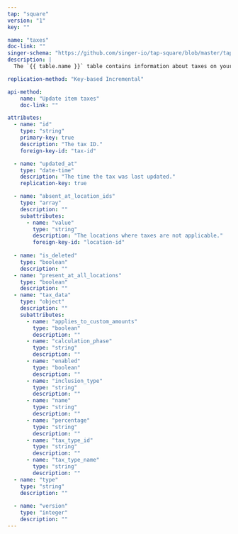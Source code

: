 ```yaml
---
tap: "square"
version: "1"
key: ""

name: "taxes"
doc-link: ""
singer-schema: "https://github.com/singer-io/tap-square/blob/master/tap_square/schemas/taxes.json"
description: |
  The `{{ table.name }}` table contains information about taxes on your items in {{ integration.display_name }}.

replication-method: "Key-based Incremental"

api-method:
    name: "Update item taxes"
    doc-link: ""

attributes:
  - name: "id"
    type: "string"
    primary-key: true
    description: "The tax ID."
    foreign-key-id: "tax-id"

  - name: "updated_at"
    type: "date-time"
    description: "The time the tax was last updated."
    replication-key: true  

  - name: "absent_at_location_ids"
    type: "array"
    description: ""
    subattributes:
      - name: "value"
        type: "string"
        description: "The locations where taxes are not applicable."
        foreign-key-id: "location-id"
  
  - name: "is_deleted"
    type: "boolean"
    description: ""
  - name: "present_at_all_locations"
    type: "boolean"
    description: ""
  - name: "tax_data"
    type: "object"
    description: ""
    subattributes:
      - name: "applies_to_custom_amounts"
        type: "boolean"
        description: ""
      - name: "calculation_phase"
        type: "string"
        description: ""
      - name: "enabled"
        type: "boolean"
        description: ""
      - name: "inclusion_type"
        type: "string"
        description: ""
      - name: "name"
        type: "string"
        description: ""
      - name: "percentage"
        type: "string"
        description: ""
      - name: "tax_type_id"
        type: "string"
        description: ""
      - name: "tax_type_name"
        type: "string"
        description: ""
  - name: "type"
    type: "string"
    description: ""
  
  - name: "version"
    type: "integer"
    description: ""
---
```

